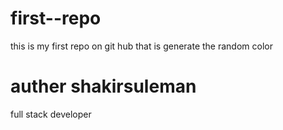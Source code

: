 # first--repo
this is my first repo on git hub that is generate the random color
# auther shakirsuleman
full stack developer
